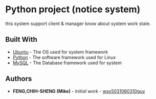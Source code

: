 # Python project (notice system)

this system support client & manager know about system work state.

## Built With

* [Ubuntu](https://www.ubuntu.com/) - The OS used for system framework
* [Python](https://www.python.org/) - The software framework used for Linux
* [MySQL](https://www.mysql.com/) - The Database framework used for system


## Authors

* **FENG,CHIH-SHENG (Mike)** - *Initial work* - [wsx5031060310guy](https://github.com/wsx5031060310guy)

